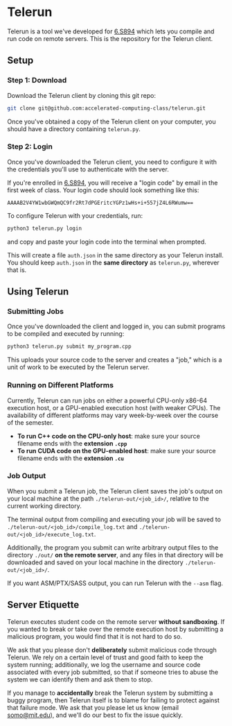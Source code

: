 # Telerun

Telerun is a tool we've developed for [6.S894](https://accelerated-computing-class.github.io/fall24/) which lets you compile and run code on remote servers. This is the repository for the Telerun client.

## Setup

### Step 1: Download

Download the Telerun client by cloning this git repo:

```bash
git clone git@github.com:accelerated-computing-class/telerun.git
```

Once you've obtained a copy of the Telerun client on your computer, you should have a directory containing `telerun.py`.

### Step 2: Login

Once you've downloaded the Telerun client, you need to configure it with the credentials you'll use to authenticate with the server.

If you're enrolled in [6.S894](https://accelerated-computing-class.github.io/fall24/), you will receive a "login code" by email in the first week of class. Your login code should look something like this:

```
AAAAB2V4YW1wbGWQmQC9fr2Rt7dPGEritcYGPz1wHs+i+557jZ4L6RWumw==
```

To configure Telerun with your credentials, run:

```bash
python3 telerun.py login
```

and copy and paste your login code into the terminal when prompted.

This will create a file `auth.json` in the same directory as your Telerun install. You should keep `auth.json` in the **same directory** as `telerun.py`, wherever that is.

## Using Telerun

### Submitting Jobs

Once you've downloaded the client and logged in, you can submit programs to be compiled and executed by running:

```python
python3 telerun.py submit my_program.cpp
```

This uploads your source code to the server and creates a "job," which is a unit of work to be executed by the Telerun server.

### Running on Different Platforms

Currently, Telerun can run jobs on either a powerful CPU-only x86-64 execution host, or a GPU-enabled execution host (with weaker CPUs). The availability of different platforms may vary week-by-week over the course of the semester.

* **To run C++ code on the CPU-only host**: make sure your source filename ends with the **extension `.cpp`**
* **To run CUDA code on the GPU-enabled host**: make sure your source filename ends with the **extension `.cu`**

### Job Output

When you submit a Telerun job, the Telerun client saves the job's output on your local machine at the path `./telerun-out/<job_id>/`, relative to the current working directory.

The terminal output from compiling and executing your job will be saved to `./telerun-out/<job_id>/compile_log.txt` and `./telerun-out/<job_id>/execute_log.txt`.

Additionally, the program you submit can write arbitrary output files to the directory `./out/` **on the remote server**, and any files in that directory will be downloaded and saved on your local machine in the directory `./telerun-out/<job_id>/`.

If you want ASM/PTX/SASS output, you can run Telerun with the `--asm` flag.

## Server Etiquette

Telerun executes student code on the remote server **without sandboxing**. If you wanted to break or take over the remote execution host by submitting a malicious program, you would find that it is not hard to do so.

We ask that you please don't **deliberately** submit malicious code through Telerun. We rely on a certain level of trust and good faith to keep the system running; additionally, we log the username and source code associated with every job submitted, so that if someone tries to abuse the system we can identify them and ask them to stop.

If you manage to **accidentally** break the Telerun system by submitting a buggy program, then Telerun itself is to blame for failing to protect against that failure mode. We ask that you please let us know (email [somo@mit.edu](mailto:somo@mit.edu)), and we'll do our best to fix the issue quickly.

